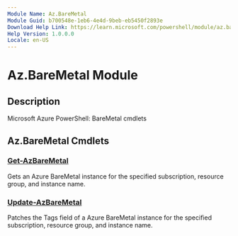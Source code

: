 ```yaml
---
Module Name: Az.BareMetal
Module Guid: b700548e-1eb6-4e4d-9beb-eb5450f2893e
Download Help Link: https://learn.microsoft.com/powershell/module/az.baremetal
Help Version: 1.0.0.0
Locale: en-US
---
```


# Az.BareMetal Module
## Description
Microsoft Azure PowerShell: BareMetal cmdlets

## Az.BareMetal Cmdlets
### [Get-AzBareMetal](Get-AzBareMetal.md)
Gets an Azure BareMetal instance for the specified subscription, resource group, and instance name.

### [Update-AzBareMetal](Update-AzBareMetal.md)
Patches the Tags field of a Azure BareMetal instance for the specified subscription, resource group, and instance name.

